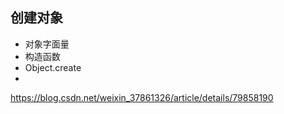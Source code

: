 ## 创建对象
- 对象字面量
- 构造函数
- Object.create
- 

https://blog.csdn.net/weixin_37861326/article/details/79858190